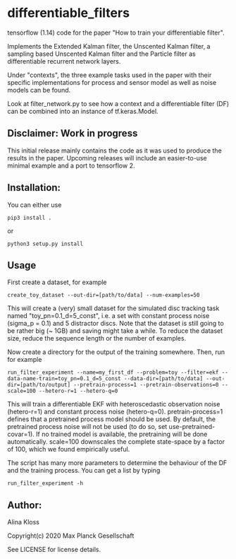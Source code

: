 # differentiable_filters
tensorflow (1.14) code for the paper "How to train your differentiable filter". 

Implements the Extended Kalman filter, the Unscented Kalman filter, a sampling based Unscented Kalman filter and the Particle filter as differentiable recurrent network layers. 

Under "contexts", the three example tasks used in the paper with their specific implementations for process and sensor model as well as noise models can be found.

Look at filter_network.py to see how a context and a differentiable filter (DF) can be combined into an instance of tf.keras.Model.

## Disclaimer: Work in progress
This initial release mainly contains the code as it was used to produce the results in the paper. Upcoming releases will include an easier-to-use minimal example and a port to tensorflow 2. 

## Installation:

You can either use 
```
pip3 install .
```
or 
``` 
python3 setup.py install
```

## Usage

First create a dataset, for example

```
create_toy_dataset --out-dir=[path/to/data] --num-examples=50
```
This will create a (very) small dataset for the simulated disc tracking task named "toy_pn=0.1_d=5_const", i.e. a set with constant process noise (sigma_p = 0.1) and 5 distractor discs. Note that the dataset is still going to be rather big (~ 1GB) and saving might take a while. To reduce the dataset size, reduce the sequence length or the number of examples.

Now create a directory for the output of the training somewhere. Then, run for example
```
run_filter_experiment --name=my_first_df --problem=toy --filter=ekf --data-name-train=toy_pn=0.1_d=5_const --data-dir=[path/to/data] --out-dir=[path/to/output] --pretrain-process=1 --pretrain-observations=0 --scale=100 --hetero-r=1 --hetero-q=0
```
This will train a differentiable EKF with heteroscedastic observation noise (hetero-r=1) and constant process noise (hetero-q=0). pretrain-process=1 defines that a pretrained process model should be used. By default, the pretrained process noise will not be used (to do so, set use-pretrained-covar=1). If no trained model is available, the pretraining will be done automatically. scale=100 downscales the complete state-space by a factor of 100, which we found empirically useful.

The script has many more parameters to determine the behaviour of the DF and the training process. You can get a list by typing
```
run_filter_experiment -h
```

## Author:
Alina Kloss

Copyright(c) 2020 Max Planck Gesellschaft

See LICENSE for license details.
